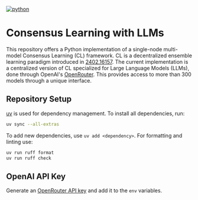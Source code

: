 [![python](https://img.shields.io/badge/Python-3.11-3776AB.svg?style=flat&logo=python&logoColor=white)](https://www.python.org)

# Consensus Learning with LLMs

This repository offers a Python implementation of a single-node multi-model Consensus Learning (CL) framework.
CL is a decentralized ensemble learning paradigm introduced in [2402.16157](https://arxiv.org/abs/2402.16157).
The current implementation is a centralized version of CL specialized for Large Language Models (LLMs), done through OpenAI's [OpenRouter](https://openrouter.ai/docs/quick-start).
This provides access to more than 300 models through a unique interface.

## Repository Setup

[uv](https://docs.astral.sh/uv/getting-started/installation/) is used for dependency management.
To install all dependencies, run:

```bash
uv sync --all-extras
```

To add new dependencies, use `uv add <dependency>`.
For formatting and linting use:

```bash
uv run ruff format
uv run ruff check
```

## OpenAI API Key

Generate an [OpenRouter API key](https://openrouter.ai/settings/keys) and add it to the `env` variables.